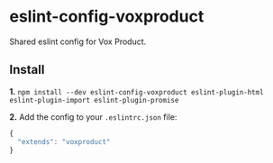 # eslint-config-voxproduct

Shared eslint config for Vox Product.

## Install

**1.** `npm install --dev eslint-config-voxproduct eslint-plugin-html eslint-plugin-import eslint-plugin-promise`

**2.** Add the config to your `.eslintrc.json` file:

```javascript
{
  "extends": "voxproduct"
}
```
